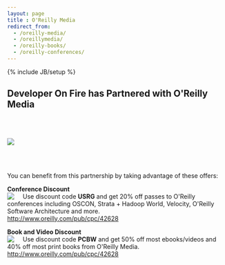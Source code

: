 ```yaml
---
layout: page
title : O'Reilly Media
redirect_from:
  - /oreilly-media/
  - /oreillymedia/
  - /oreilly-books/
  - /oreilly-conferences/
---
```

{% include JB/setup %}

## Developer On Fire has Partnered with O'Reilly Media

<br /><br />

<a href="http://www.oreilly.com/pub/cpc/42647"><img src="http://www.oreilly.com/partner_file/ORM_logo_box75_hex.jpg" /></a>

<br /><br />

You can benefit from this partnership by taking advantage of these offers:

<div class="row">
  <div class="col-xs-12">
    <p>
      <b>Conference Discount</b><br />
      <a href="http://www.oreilly.com/pub/cpc/42628">
        <img src="http://www.oreilly.com/partner_file/1_125x125.gif" style="float:left;padding-right:20px;" /></a>Use discount code <b>USRG</b> and get 20% off passes to O'Reilly conferences including OSCON, Strata + Hadoop World, Velocity, O'Reilly Software Architecture and more.<br />
      <a href="http://www.oreilly.com/pub/cpc/42628">http://www.oreilly.com/pub/cpc/42628</a></p>
  </div>
  <div class="col-xs-12">
    <p>
      <b>Book and Video Discount</b><br />
      <a href="http://www.oreilly.com/pub/cpc/42628">
        <img src="http://www.oreilly.com/partner_file/orm_partner_125x125.png" style="float:left;padding-right:20px;" /></a>Use discount code <b>PCBW</b> and get 50% off most ebooks/videos and 40% off most print books from O'Reilly Media.<br />
      <a href="http://www.oreilly.com/pub/cpc/42628">http://www.oreilly.com/pub/cpc/42628</a>
    </p>
  </div>
</div>
